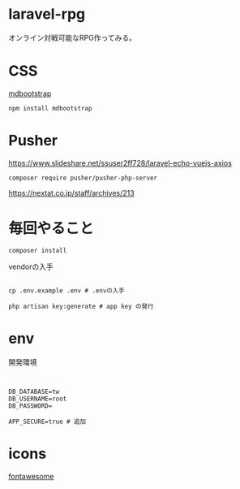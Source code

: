 # laravel-rpg
オンライン対戦可能なRPG作ってみる。

# CSS
[mdbootstrap](https://mdbootstrap.com/docs/jquery/)

``` npm install mdbootstrap ```


# Pusher

https://www.slideshare.net/ssuser2ff728/laravel-echo-vuejs-axios

``` composer require pusher/pusher-php-server ```

https://nextat.co.jp/staff/archives/213


# 毎回やること
``` composer install ```

vendorの入手

```

cp .env.example .env # .envの入手

php artisan key:generate # app key の発行

```

# env

開発環境

```


DB_DATABASE=tw
DB_USERNAME=root
DB_PASSWORD=

APP_SECURE=true # 追加

```

# icons
[fontawesome](https://fontawesome.com/icons?d=gallery)
